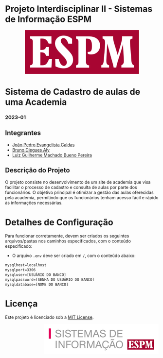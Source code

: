 # Projeto Interdisciplinar II - Sistemas de Informação ESPM

<p align="center">
    <a href="https://www.espm.br/cursos-de-graduacao/sistemas-de-informacao/"><img src="https://raw.githubusercontent.com/tech-espm/misc-template/main/logo.png" alt="Sistemas de Informação ESPM" style="width: 375px;"/></a>
</p>

# Sistema de Cadastro de aulas de uma Academia
### 2023-01 

## Integrantes
- [João Pedro Evangelista Caldas](https://github.com/joaopedrocaldas)
- [Bruno Diegues Aly](https://github.com/brunoaly)
- [Luiz Guilherme Machado Bueno Pereira](https://github.com/luizguilhermembp)


## Descrição do Projeto

O projeto consiste no desenvolvimento de um site de academia que visa facilitar o processo de cadastro e consulta de aulas por parte dos funcionários. O objetivo principal é otimizar a gestão das aulas oferecidas pela academia, permitindo que os funcionários tenham acesso fácil e rápido às informações necessárias.

# Detalhes de Configuração

Para funcionar corretamente, devem ser criados os seguintes arquivos/pastas nos caminhos especificados, com o conteúdo especificado:

- O arquivo `.env` deve ser criado em `/`, com o conteúdo abaixo:
```
mysqlhost=localhost
mysqlport=3306
mysqluser=[USUÁRIO DO BANCO]
mysqlpassword=[SENHA DO USUÁRIO DO BANCO]
mysqldatabase=[NOME DO BANCO]
```

# Licença

Este projeto é licenciado sob a [MIT License](https://github.com/tech-espm/inter-2sem-2023-academia/blob/main/LICENSE).

<p align="right">
    <a href="https://www.espm.br/cursos-de-graduacao/sistemas-de-informacao/"><img src="https://raw.githubusercontent.com/tech-espm/misc-template/main/logo-si-512.png" alt="Sistemas de Informação ESPM" style="width: 375px;"/></a>
</p>

